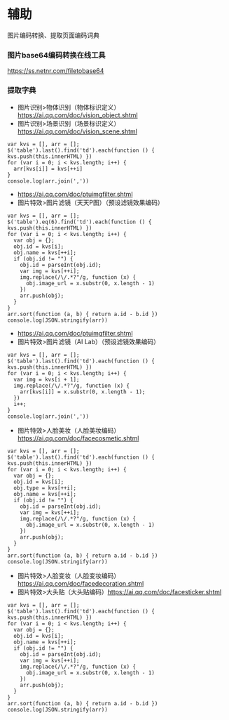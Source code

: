 # 辅助
图片编码转换、提取页面编码词典

### 图片base64编码转换在线工具
<https://ss.netnr.com/filetobase64>

### 提取字典
- 图片识别>物体识别（物体标识定义）<https://ai.qq.com/doc/vision_object.shtml>
- 图片识别>场景识别（场景标识定义）<https://ai.qq.com/doc/vision_scene.shtml>

```
var kvs = [], arr = [];
$('table').last().find('td').each(function () { kvs.push(this.innerHTML) })
for (var i = 0; i < kvs.length; i++) {
  arr[kvs[i]] = kvs[++i]
}
console.log(arr.join(','))
```

- <https://ai.qq.com/doc/ptuimgfilter.shtml>
- 图片特效>图片滤镜（天天P图）（预设滤镜效果编码）

```
var kvs = [], arr = [];
$('table').eq(6).find('td').each(function () { kvs.push(this.innerHTML) })
for (var i = 0; i < kvs.length; i++) {
  var obj = {};
  obj.id = kvs[i];
  obj.name = kvs[++i];
  if (obj.id != "") {
    obj.id = parseInt(obj.id);
    var img = kvs[++i];
    img.replace(/\/.*?"/g, function (x) {
      obj.image_url = x.substr(0, x.length - 1)
    })
    arr.push(obj);
  }
}
arr.sort(function (a, b) { return a.id - b.id })
console.log(JSON.stringify(arr))
```

- <https://ai.qq.com/doc/ptuimgfilter.shtml>
- 图片特效>图片滤镜（AI Lab）（预设滤镜效果编码）

```
var kvs = [], arr = [];
$('table').last().find('td').each(function () { kvs.push(this.innerHTML) })
for (var i = 0; i < kvs.length; i++) {
  var img = kvs[i + 1];
  img.replace(/\/.*?"/g, function (x) {
    arr[kvs[i]] = x.substr(0, x.length - 1);
  })
  i++;
}
console.log(arr.join(','))
```

- 图片特效>人脸美妆（人脸美妆编码）<https://ai.qq.com/doc/facecosmetic.shtml>
```
var kvs = [], arr = [];
$('table').last().find('td').each(function () { kvs.push(this.innerHTML) })
for (var i = 0; i < kvs.length; i++) {
  var obj = {};
  obj.id = kvs[i];
  obj.type = kvs[++i];
  obj.name = kvs[++i];
  if (obj.id != "") {
    obj.id = parseInt(obj.id);
    var img = kvs[++i];
    img.replace(/\/.*?"/g, function (x) {
      obj.image_url = x.substr(0, x.length - 1)
    })
    arr.push(obj);
  }
}
arr.sort(function (a, b) { return a.id - b.id })
console.log(JSON.stringify(arr))
```

- 图片特效>人脸变妆（人脸变妆编码）<https://ai.qq.com/doc/facedecoration.shtml>
- 图片特效>大头贴（大头贴编码）<https://ai.qq.com/doc/facesticker.shtml>
```
var kvs = [], arr = [];
$('table').last().find('td').each(function () { kvs.push(this.innerHTML) })
for (var i = 0; i < kvs.length; i++) {
  var obj = {};
  obj.id = kvs[i];
  obj.name = kvs[++i];
  if (obj.id != "") {
    obj.id = parseInt(obj.id);
    var img = kvs[++i];
    img.replace(/\/.*?"/g, function (x) {
      obj.image_url = x.substr(0, x.length - 1)
    })
    arr.push(obj);
  }
}
arr.sort(function (a, b) { return a.id - b.id })
console.log(JSON.stringify(arr))
```